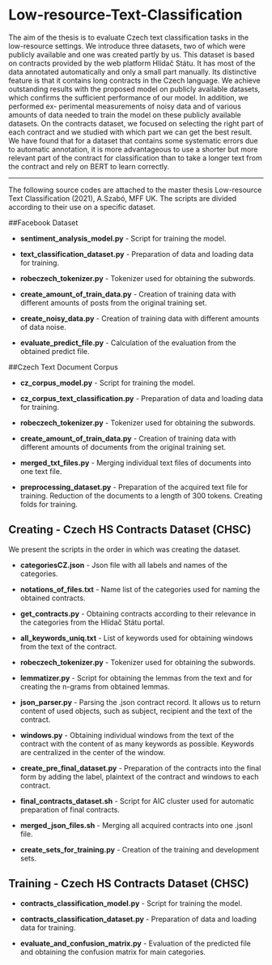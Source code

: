 # Low-resource-Text-Classification
The aim of the thesis is to evaluate Czech text classification tasks in the low-resource settings. We introduce three datasets, two of which were publicly available and one was created partly by us. This dataset is based on contracts provided by the web platform Hlídač Státu. It has most of the data annotated automatically and only a small part manually. Its distinctive feature is that it contains long contracts in the Czech language. We achieve outstanding results with the proposed model on publicly available datasets, which confirms the sufficient performance of our model. In addition, we performed ex- perimental measurements of noisy data and of various amounts of data needed to train the model on these publicly available datasets. On the contracts dataset, we focused on selecting the right part of each contract and we studied with which part we can get the best result. We have found that for a dataset that contains some systematic errors due to automatic annotation, it is more advantageous to use a shorter but more relevant part of the contract for classification than to take a longer text from the contract and rely on BERT to learn correctly.

---

The following source codes are attached to the master thesis Low-resource Text Classification (2021), A.Szabó, MFF UK. The scripts are divided according to their use on a specific dataset.

##Facebook Dataset

* **sentiment\_analysis\_model.py** - Script for training the model.

* **text\_classification\_dataset.py** - Preparation of data and loading data for training.

* **robeczech\_tokenizer.py** - Tokenizer used for obtaining the subwords.

* **create\_amount\_of\_train\_data.py** - Creation of training data with different amounts of posts from the original training set.

* **create\_noisy\_data.py** - Creation of training data with different amounts of data noise.

* **evaluate\_predict\_file.py** - Calculation of the evaluation from the obtained predict file.

##Czech Text Document Corpus

* **cz\_corpus\_model.py** - Script for training the model.

* **cz\_corpus\_text\_classification.py** - Preparation of data and loading data for training.

* **robeczech\_tokenizer.py** - Tokenizer used for obtaining the subwords.

* **create\_amount\_of\_train\_data.py** - Creation of training data with different amounts of documents from the original training set.

* **merged\_txt\_files.py** - Merging individual text files of documents into one text file.

* **preprocessing\_dataset.py** - Preparation of the acquired text file for training. Reduction of the documents to a length of 300 tokens. Creating folds for training.

## Creating - Czech HS Contracts Dataset (CHSC)
We present the scripts in the order in which was creating the dataset.

* **categoriesCZ.json** - Json file with all labels and names of the categories.

* **notations\_of\_files.txt** - Name list of the categories used for naming the obtained contracts.

* **get\_contracts.py** - Obtaining contracts according to their relevance in the categories from the Hlídač Státu portal.

* **all\_keywords\_uniq.txt** - List of keywords used for obtaining windows from the text of the contract.

* **robeczech\_tokenizer.py** - Tokenizer used for obtaining the subwords.

* **lemmatizer.py** - Script for obtaining the lemmas from the text and for creating the n-grams from obtained lemmas.

* **json\_parser.py** - Parsing the .json contract record. It allows us to return content of used objects, such as subject, recipient and the text of the contract.

* **windows.py** - Obtaining individual windows from the text of the contract with the content of as many keywords as possible. Keywords are centralized in the center of the window.

* **create\_pre\_final\_dataset.py** - Preparation of the contracts into the final form by adding the label, plaintext of the contract and windows to each contract.

* **final\_contracts\_dataset.sh** - Script for AIC cluster used for automatic preparation of final contracts.

* **merged\_json\_files.sh** - Merging all acquired contracts into one .jsonl file.

* **create\_sets\_for\_training.py** - Creation of the training and development sets.

## Training - Czech HS Contracts Dataset (CHSC)

* **contracts\_classification\_model.py** - Script for training the model.

* **contracts\_classification\_dataset.py** - Preparation of data and loading data for training.

* **evaluate\_and\_confusion\_matrix.py** - Evaluation of the predicted file and obtaining the confusion matrix for main categories.



